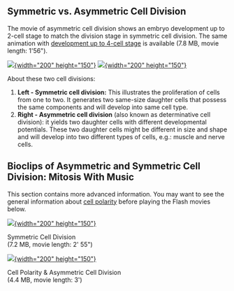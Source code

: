 Symmetric vs. Asymmetric Cell Division
--------------------------------------

The movie of asymmetric cell division shows an embryo development up to
2-cell stage to match the division stage in symmetric cell division. The
same animation with [development up to 4-cell
stage](/files/worm/PolarityAll.mov) is available (7.8 MB, movie length:
1\'56\").

[![](/files/worm/CDAnimation.jpg){width="200"
height="150"}](/files/worm/CellDivision.mov)
[![](/files/worm/AniPolarity.jpg){width="200"
height="150"}](/files/worm/AniPolarity.mov)

About these two cell divisions:

1.  **Left - Symmetric cell division:** This illustrates the
    proliferation of cells from one to two. It generates two same-size
    daughter cells that possess the same components and will develop
    into same cell type.
2.  **Right - Asymmetric cell division** (also known as determinative
    cell division): it yields two daughter cells with different
    developmental potentials. These two daughter cells might be
    different in size and shape and will develop into two different
    types of cells, e.g.: muscle and nerve cells.

Bioclips of Asymmetric and Symmetric Cell Division: Mitosis With Music
----------------------------------------------------------------------

This section contains more advanced information. You may want to see the
general information about [cell
polarity](example-research-cell-polarity) before playing the Flash
movies below.

[![](/files/worm/CellDivisionBioclip.jpg){width="200"
height="150"}](/files/worm/CellDivision.swf)

Symmetric Cell Division\
(7.2 MB, movie length: 2\' 55\")

[![](/files/worm/PolarityBioclipOri.jpg){width="200"
height="150"}](/files/worm/polarity.swf)

Cell Polarity & Asymmetric Cell Division\
(4.4 MB, movie length: 3\')
